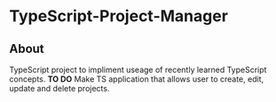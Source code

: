 # TypeScript-Project-Manager

## About

TypeScript project to impliment useage of recently learned TypeScript concepts. **TO DO** Make TS application that allows user to create, edit, update and delete projects.
